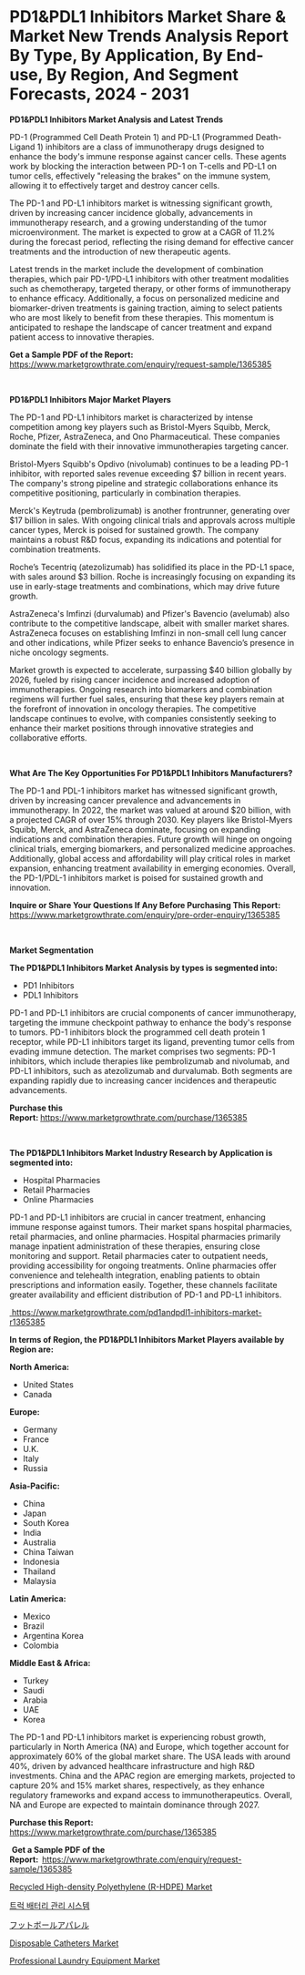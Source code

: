<p><h1>PD1&PDL1 Inhibitors Market Share & Market New Trends Analysis Report By Type, By Application, By End-use, By Region, And Segment Forecasts, 2024 - 2031</h1></p><p><strong>PD1&PDL1 Inhibitors Market Analysis and Latest Trends</strong></p>
<p><p>PD-1 (Programmed Cell Death Protein 1) and PD-L1 (Programmed Death-Ligand 1) inhibitors are a class of immunotherapy drugs designed to enhance the body's immune response against cancer cells. These agents work by blocking the interaction between PD-1 on T-cells and PD-L1 on tumor cells, effectively "releasing the brakes" on the immune system, allowing it to effectively target and destroy cancer cells. </p><p>The PD-1 and PD-L1 inhibitors market is witnessing significant growth, driven by increasing cancer incidence globally, advancements in immunotherapy research, and a growing understanding of the tumor microenvironment. The market is expected to grow at a CAGR of 11.2% during the forecast period, reflecting the rising demand for effective cancer treatments and the introduction of new therapeutic agents. </p><p>Latest trends in the market include the development of combination therapies, which pair PD-1/PD-L1 inhibitors with other treatment modalities such as chemotherapy, targeted therapy, or other forms of immunotherapy to enhance efficacy. Additionally, a focus on personalized medicine and biomarker-driven treatments is gaining traction, aiming to select patients who are most likely to benefit from these therapies. This momentum is anticipated to reshape the landscape of cancer treatment and expand patient access to innovative therapies.</p></p>
<p><strong>Get a Sample PDF of the Report:&nbsp;</strong> <a href="https://www.marketgrowthrate.com/enquiry/request-sample/1365385">https://www.marketgrowthrate.com/enquiry/request-sample/1365385</a></p>
<p>&nbsp;</p>
<p><strong>PD1&PDL1 Inhibitors Major Market Players</strong></p>
<p><p>The PD-1 and PD-L1 inhibitors market is characterized by intense competition among key players such as Bristol-Myers Squibb, Merck, Roche, Pfizer, AstraZeneca, and Ono Pharmaceutical. These companies dominate the field with their innovative immunotherapies targeting cancer.</p><p>Bristol-Myers Squibb's Opdivo (nivolumab) continues to be a leading PD-1 inhibitor, with reported sales revenue exceeding $7 billion in recent years. The company's strong pipeline and strategic collaborations enhance its competitive positioning, particularly in combination therapies.</p><p>Merck's Keytruda (pembrolizumab) is another frontrunner, generating over $17 billion in sales. With ongoing clinical trials and approvals across multiple cancer types, Merck is poised for sustained growth. The company maintains a robust R&D focus, expanding its indications and potential for combination treatments.</p><p>Roche’s Tecentriq (atezolizumab) has solidified its place in the PD-L1 space, with sales around $3 billion. Roche is increasingly focusing on expanding its use in early-stage treatments and combinations, which may drive future growth.</p><p>AstraZeneca's Imfinzi (durvalumab) and Pfizer's Bavencio (avelumab) also contribute to the competitive landscape, albeit with smaller market shares. AstraZeneca focuses on establishing Imfinzi in non-small cell lung cancer and other indications, while Pfizer seeks to enhance Bavencio’s presence in niche oncology segments.</p><p>Market growth is expected to accelerate, surpassing $40 billion globally by 2026, fueled by rising cancer incidence and increased adoption of immunotherapies. Ongoing research into biomarkers and combination regimens will further fuel sales, ensuring that these key players remain at the forefront of innovation in oncology therapies. The competitive landscape continues to evolve, with companies consistently seeking to enhance their market positions through innovative strategies and collaborative efforts.</p></p>
<p>&nbsp;</p>
<p><strong>What Are The Key Opportunities For PD1&PDL1 Inhibitors Manufacturers?</strong></p>
<p><p>The PD-1 and PDL-1 inhibitors market has witnessed significant growth, driven by increasing cancer prevalence and advancements in immunotherapy. In 2022, the market was valued at around $20 billion, with a projected CAGR of over 15% through 2030. Key players like Bristol-Myers Squibb, Merck, and AstraZeneca dominate, focusing on expanding indications and combination therapies. Future growth will hinge on ongoing clinical trials, emerging biomarkers, and personalized medicine approaches. Additionally, global access and affordability will play critical roles in market expansion, enhancing treatment availability in emerging economies. Overall, the PD-1/PDL-1 inhibitors market is poised for sustained growth and innovation.</p></p>
<p><strong>Inquire or Share Your Questions If Any Before Purchasing This Report:</strong> <a href="https://www.marketgrowthrate.com/enquiry/pre-order-enquiry/1365385">https://www.marketgrowthrate.com/enquiry/pre-order-enquiry/1365385</a></p>
<p>&nbsp;</p>
<p><strong>Market Segmentation</strong></p>
<p><strong>The PD1&PDL1 Inhibitors Market Analysis by types is segmented into:</strong></p>
<p><ul><li>PD1 Inhibitors</li><li>PDL1 Inhibitors</li></ul></p>
<p><p>PD-1 and PD-L1 inhibitors are crucial components of cancer immunotherapy, targeting the immune checkpoint pathway to enhance the body's response to tumors. PD-1 inhibitors block the programmed cell death protein 1 receptor, while PD-L1 inhibitors target its ligand, preventing tumor cells from evading immune detection. The market comprises two segments: PD-1 inhibitors, which include therapies like pembrolizumab and nivolumab, and PD-L1 inhibitors, such as atezolizumab and durvalumab. Both segments are expanding rapidly due to increasing cancer incidences and therapeutic advancements.</p></p>
<p><strong>Purchase this Report:&nbsp;</strong><a href="https://www.marketgrowthrate.com/purchase/1365385">https://www.marketgrowthrate.com/purchase/1365385</a></p>
<p>&nbsp;</p>
<p><strong>The PD1&PDL1 Inhibitors Market Industry Research by Application is segmented into:</strong></p>
<p><ul><li>Hospital Pharmacies</li><li>Retail Pharmacies</li><li>Online Pharmacies</li></ul></p>
<p><p>PD-1 and PD-L1 inhibitors are crucial in cancer treatment, enhancing immune response against tumors. Their market spans hospital pharmacies, retail pharmacies, and online pharmacies. Hospital pharmacies primarily manage inpatient administration of these therapies, ensuring close monitoring and support. Retail pharmacies cater to outpatient needs, providing accessibility for ongoing treatments. Online pharmacies offer convenience and telehealth integration, enabling patients to obtain prescriptions and information easily. Together, these channels facilitate greater availability and efficient distribution of PD-1 and PD-L1 inhibitors.</p></p>
<p><a href="https://www.marketgrowthrate.com/pd1andpdl1-inhibitors-market-r1365385">&nbsp;https://www.marketgrowthrate.com/pd1andpdl1-inhibitors-market-r1365385</a></p>
<p><strong>In terms of Region, the PD1&PDL1 Inhibitors Market Players available by Region are:</strong></p>
<p>
    <p> <strong> North America: </strong>
        <ul>
            <li>United States</li>
            <li>Canada</li>
        </ul>
        </p> 
    <p> <strong> Europe: </strong>
        <ul>
            <li>Germany</li>
            <li>France</li>
            <li>U.K.</li>
            <li>Italy</li>
            <li>Russia</li>
        </ul>
        </p> 
    <p> <strong> Asia-Pacific: </strong>
        <ul>
            <li>China</li>
            <li>Japan</li>
            <li>South Korea</li>
            <li>India</li>
            <li>Australia</li>
            <li>China Taiwan</li>
            <li>Indonesia</li>
            <li>Thailand</li>
            <li>Malaysia</li>
        </ul>
        </p> 
    <p> <strong> Latin America: </strong>
        <ul>
            <li>Mexico</li>
            <li>Brazil</li>
            <li>Argentina Korea</li>
            <li>Colombia</li>
        </ul>
        </p> 
    <p> <strong> Middle East & Africa: </strong>
        <ul>
            <li>Turkey</li>
            <li>Saudi</li>
            <li>Arabia</li>
            <li>UAE</li>
            <li>Korea</li>
        </ul>
    </p>
    </p>
<p><p>The PD-1 and PD-L1 inhibitors market is experiencing robust growth, particularly in North America (NA) and Europe, which together account for approximately 60% of the global market share. The USA leads with around 40%, driven by advanced healthcare infrastructure and high R&D investments. China and the APAC region are emerging markets, projected to capture 20% and 15% market shares, respectively, as they enhance regulatory frameworks and expand access to immunotherapeutics. Overall, NA and Europe are expected to maintain dominance through 2027.</p></p>
<p><strong>Purchase this Report: </strong><a href="https://www.marketgrowthrate.com/purchase/1365385">https://www.marketgrowthrate.com/purchase/1365385</a></p>
<p>&nbsp;<strong>Get a Sample PDF of the Report:&nbsp;&nbsp;</strong><a href="https://www.marketgrowthrate.com/enquiry/request-sample/1365385">https://www.marketgrowthrate.com/enquiry/request-sample/1365385</a></p>
<p><strong></strong></p>
<p><p><a href="https://issuu.com/reportprime-2/docs/recycled-high-density-polyethylene-_b0683de880edea">Recycled High-density Polyethylene (R-HDPE) Market</a></p><p><a href="https://medium.com/@mistybarton1943/%ED%8A%B8%EB%9F%AD-%EB%B0%B0%ED%84%B0%EB%A6%AC-%EA%B4%80%EB%A6%AC-%EC%8B%9C%EC%8A%A4%ED%85%9C-%EC%8B%9C%EC%9E%A5%EC%97%90-%EB%8C%80%ED%95%9C-%EA%B8%80%EB%A1%9C%EB%B2%8C-%EB%8F%99%ED%96%A5-%EB%B0%8F-%EC%A0%84%EB%A7%9D-2024-2031-977c1ae9a598">트럭 배터리 관리 시스템</a></p><p><a href="https://medium.com/@sheilabruen2023/%E3%83%95%E3%83%83%E3%83%88%E3%83%9C%E3%83%BC%E3%83%AB%E3%82%A2%E3%83%91%E3%83%AC%E3%83%AB%E5%B8%82%E5%A0%B4%E3%81%AE%E6%B4%9E%E5%AF%9F-%E5%B8%82%E5%A0%B4%E3%83%97%E3%83%AC%E3%83%BC%E3%83%A4%E3%83%BC-%E5%B8%82%E5%A0%B4%E8%A6%8F%E6%A8%A1-%E5%9C%B0%E7%90%86%E7%9A%84%E5%9C%B0%E5%9F%9F-%E3%81%8A%E3%82%88%E3%81%B3%E4%BA%88%E6%B8%AC-2024%E5%B9%B4-2031%E5%B9%B4-3f51d1786378?postPublishedType=repub">フットボールアパレル</a></p><p><a href="https://www.linkedin.com/pulse/how-regional-markets-adapting-disposable-catheters-market-0ne8f?trackingId=uzGNzZn8RqO4%2BRrCdkdUCw%3D%3D">Disposable Catheters Market</a></p><p><a href="https://github.com/bmorecock/Market-Research-Report-List-5/blob/main/professional-laundry-equipment-market.md">Professional Laundry Equipment Market</a></p></p>